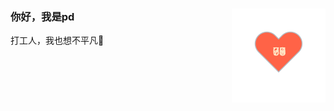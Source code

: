 ### 你好，我是pd <a href="https://99d.in"><img align="right" width="150px" src="https://github.com/pdso/iBeats/blob/main/files/heart.svg"/></a>

打工人，我也想不平凡😤

<!--
**pdso/pdso** is a ✨ _special_ ✨ repository because its `README.md` (this file) appears on your GitHub profile.

Here are some ideas to get you started:

- 🔭 I’m currently working on ...
- 🌱 I’m currently learning ...
- 👯 I’m looking to collaborate on ...
- 🤔 I’m looking for help with ...
- 💬 Ask me about ...
- 📫 How to reach me: ...
- 😄 Pronouns: ...
- ⚡ Fun fact: ...
-->
